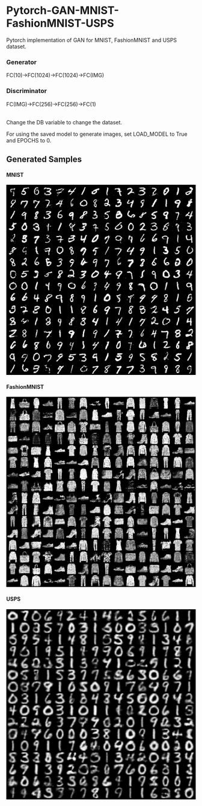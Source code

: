 # Pytorch-GAN-MNIST-FashionMNIST-USPS
Pytorch implementation of GAN for MNIST, FashionMNIST and USPS dataset.

### Generator
FC(10)&#x2192;FC(1024)&#x2192;FC(1024)&#x2192;FC(IMG)
### Discriminator
FC(IMG)&#x2192;FC(256)&#x2192;FC(256)&#x2192;FC(1)

<br>
Change the DB variable to change the dataset.

For using the saved model to generate images, set LOAD_MODEL to True and EPOCHS to 0.


## Generated Samples
#### MNIST
<img src="/results/MNIST.png" width="900"></img>
#### FashionMNIST
<img src="/results/FashionMNIST.png" width="900"></img>
#### USPS
<img src="/results/USPS.png" width="900"></img>
